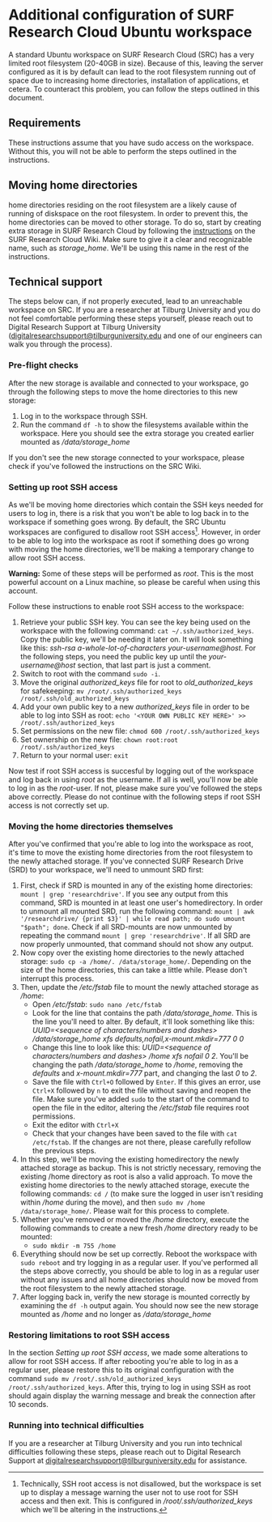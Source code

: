 # Additional configuration of SURF Research Cloud Ubuntu workspace
A standard Ubuntu workspace on SURF Research Cloud (SRC) has a very limited root filesystem (20-40GB in size). Because of this, leaving the server configured as it is by default can lead to the root filesystem running out of space due to increasing home directories, installation of applications, et cetera. To counteract this problem, you can follow the steps outlined in this document.

## Requirements
These instructions assume that you have sudo access on the workspace. Without this, you will not be able to perform the steps outlined in the instructions.

## Moving home directories
home directories residing on the root filesystem are a likely cause of running of diskspace on the root filesystem. In order to prevent this, the home directories can be moved to other storage.
To do so, start by creating extra storage in SURF Research Cloud by following the [instructions](https://servicedesk.surf.nl/wiki/spaces/WIKI/pages/19825226/External+storage+volumes) on the SURF Research Cloud Wiki. Make sure to give it a clear and recognizable name, such as _storage\_home_. We'll be using this name in the rest of the instructions.

## Technical support
The steps below can, if not properly executed, lead to an unreachable workspace on SRC. If you are a researcher at Tilburg University and you do not feel comfortable performing these steps yourself, please reach out to Digital Research Support at Tilburg University (digitalresearchsupport@tilburguniversity.edu and one of our engineers can walk you through the process).

### Pre-flight checks
After the new storage is available and connected to your workspace, go through the following steps to move the home directories to this new storage:
1. Log in to the workspace through SSH.
2. Run the command `df -h` to show the filesystems available within the workspace. Here you should see the extra storage you created earlier mounted as _/data/storage\_home_

If you don't see the new storage connected to your workspace, please check if you've followed the instructions on the SRC Wiki.

### Setting up root SSH access
As we'll be moving home directories which contain the SSH keys needed for users to log in, there is a risk that you won't be able to log back in to the workspace if something goes wrong. By default, the SRC Ubuntu workspaces are configured to disallow root SSH access[^1]. However, in order to be able to log into the workspace as root if something does go wrong with moving the home directories, we'll be making a temporary change to allow root SSH access.

**Warning:** Some of these steps will be performed as _root_. This is the most powerful account on a Linux machine, so please be careful when using this account.

Follow these instructions to enable root SSH access to the workspace:
1. Retrieve your public SSH key. You can see the key being used on the workspace with the following command: `cat ~/.ssh/authorized_keys`. Copy the public key, we'll be needing it later on. It will look something like this: _ssh-rsa a-whole-lot-of-characters your-username@host_. For the following steps, you need the public key up until the _your-username@host_ section, that last part is just a comment.
2. Switch to root with the command `sudo -i`.
3. Move the original _authorized\_keys_ file for root to _old\_authorized\_keys_ for safekeeping: `mv /root/.ssh/authorized_keys /root/.ssh/old_authorized_keys`
4. Add your own public key to a new _authorized\_keys_ file in order to be able to log into SSH as root: `echo '<YOUR OWN PUBLIC KEY HERE>' >> /root/.ssh/authorized_keys`
5. Set permissions on the new file: `chmod 600 /root/.ssh/authorized_keys`
6. Set ownership on the new file: `chown root:root /root/.ssh/authorized_keys`
7. Return to your normal user: `exit`

Now test if root SSH access is succesful by logging out of the workspace and log back in using _root_ as the username. If all is well, you'll now be able to log in as the _root_-user. If not, please make sure you've followed the steps above correctly. Please do not continue with the following steps if root SSH access is not correctly set up.

### Moving the home directories themselves
After you've confirmed that you're able to log into the workspace as root, it's time to move the existing home directories from the root filesystem to the newly attached storage.
If you've connected SURF Research Drive (SRD) to your workspace, we'll need to unmount SRD first:
1. First, check if SRD is mounted in any of the existing home directories: `mount | grep 'researchdrive'`. If you see any output from this command, SRD is mounted in at least one user's homedirectory. In order to unmount all mounted SRD, run the following command: `mount | awk '/researchdrive/ {print $3}' | while read path; do sudo umount "$path"; done`. Check if all SRD-mounts are now unmounted by repeating the command `mount | grep 'researchdrive'`. If all SRD are now properly unmounted, that command should not show any output.
2. Now copy over the existing home directories to the newly attached storage: `sudo cp -a /home/. /data/storage_home/`. Depending on the size of the home directories, this can take a little while. Please don't interrupt this process.
3. Then, update the _/etc/fstab_ file to mount the newly attached storage as _/home_:
    - Open _/etc/fstab_: `sudo nano /etc/fstab`
    - Look for the line that contains the path _/data/storage\_home_. This is the line you'll need to alter. By default, it'll look something like this: _UUID=<sequence of characters/numbers and dashes> /data/storage_home xfs defaults,nofail,x-mount.mkdir=777 0 0_
    - Change this line to look like this: _UUID=<sequence of characters/numbers and dashes> /home xfs nofail 0 2_. You'll be changing the path _/data/storage_home_ to _/home_, removing the _defaults_ and _x-mount.mkdir=777_ part, and changing the last _0_ to _2_.
    - Save the file with `Ctrl+O` followed by `Enter`. If this gives an error, use `Ctrl+X` followed by `n` to exit the file without saving and reopen the file. Make sure you've added `sudo` to the start of the command to open the file in the editor, altering the _/etc/fstab_ file requires root permissions.
    - Exit the editor with `Ctrl+X`
    - Check that your changes have been saved to the file with `cat /etc/fstab`. If the changes are not there, please carefully refollow the previous steps.
4. In this step, we'll be moving the existing homedirectory the newly attached storage as backup. This is not strictly necessary, removing the existing /home directory as root is also a valid approach. To move the existing home directories to the newly attached storage, execute the following commands: `cd /` (to make sure the logged in user isn't residing within _/home_ during the move), and then `sudo mv /home /data/storage_home/`. Please wait for this process to complete.
5. Whether you've removed or moved the _/home_ directory, execute the following commands to create a new fresh _/home_ directory ready to be mounted:
    - `sudo mkdir -m 755 /home`
6. Everything should now be set up correctly. Reboot the workspace with `sudo reboot` and try logging in as a regular user. If you've performed all the steps above correctly, you should be able to log in as a regular user without any issues and all home directories should now be moved from the root filesystem to the newly attached storage.
7. After logging back in, verify the new storage is mounted correctly by examining the `df -h` output again. You should now see the new storage mounted as _/home_ and no longer as _/data/storage_home_

### Restoring limitations to root SSH access
In the section _Setting up root SSH access_, we made some alterations to allow for root SSH access. If after rebooting you're able to log in as a regular user, please restore this to its original configuration with the command `sudo mv /root/.ssh/old_authorized_keys /root/.ssh/authorized_keys`. After this, trying to log in using SSH as root should again display the warning message and break the connection after 10 seconds.

### Running into technical difficulties
If you are a researcher at Tilburg University and you run into technical difficulties following these steps, please reach out to Digital Research Support at digitalresearchsupport@tilburguniversity.edu for assistance.

[^1]: Technically, SSH root access is not disallowed, but the workspace is set up to display a message warning the user not to use root for SSH access and then exit. This is configured in _/root/.ssh/authorized\_keys_ which we'll be altering in the instructions.

